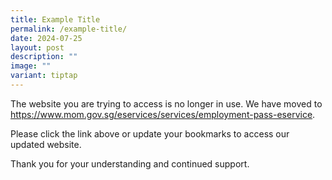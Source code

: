 ```yaml
---
title: Example Title
permalink: /example-title/
date: 2024-07-25
layout: post
description: ""
image: ""
variant: tiptap
---
```

<p>The website you are trying to access is no longer in use. We have moved
to <a href="https://www.mom.gov.sg/eservices/services/employment-pass-eservice" rel="noopener noreferrer nofollow" target="_blank">https://www.mom.gov.sg/eservices/services/employment-pass-eservice</a>.</p>
<p>Please click the link above or update your bookmarks to access our updated
website.</p>
<p>Thank you for your understanding and continued support.</p>
